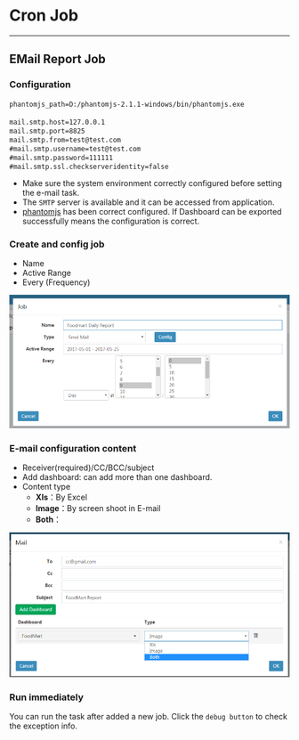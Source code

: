 <h1> Cron Job </h1>

---

## EMail Report Job

### Configuration
```properties
phantomjs_path=D:/phantomjs-2.1.1-windows/bin/phantomjs.exe

mail.smtp.host=127.0.0.1
mail.smtp.port=8825
mail.smtp.from=test@test.com
#mail.smtp.username=test@test.com
#mail.smtp.password=111111
#mail.smtp.ssl.checkserveridentity=false
```
* Make sure the system environment correctly configured before setting the e-mail task.
* The `SMTP` server is available and it can be accessed from application.
* <a href="http://phantomjs.org/">phantomjs</a> has been correct configured. If Dashboard can be exported successfully means the configuration is correct.

### Create and config job
* Name
* Active Range
* Every (Frequency)

![](../../assets/add_job.png) 

### E-mail configuration content
* Receiver(required)/CC/BCC/subject
* Add dashboard: can add more than one dashboard.
* Content type
    * **Xls**：By Excel
    * **Image**：By screen shoot in E-mail
    * **Both**：
    
![](../../assets/job_email_config.png)
 
### Run immediately
You can run the task after added a new job. Click the `debug button` to check the exception info.


